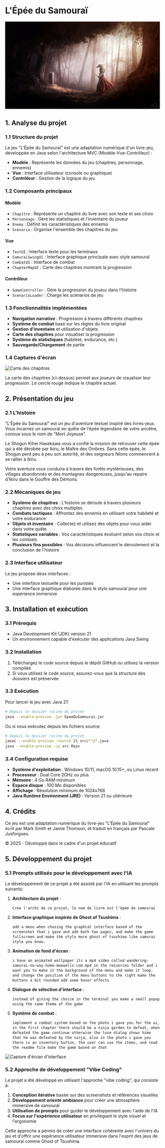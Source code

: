 # L'Épée du Samouraï

![Logo du jeu](src/resources/wp6177681-samurai-4k-wallpapers.jpg)

## 1. Analyse du projet

### 1.1 Structure du projet

Le jeu "L'Épée du Samouraï" est une adaptation numérique d'un livre-jeu, développée en Java selon l'architecture MVC (Modèle-Vue-Contrôleur) :

- **Modèle** : Représente les données du jeu (chapitres, personnage, ennemis)
- **Vue** : Interface utilisateur (console ou graphique)
- **Contrôleur** : Gestion de la logique du jeu

### 1.2 Composants principaux

#### Modèle
- `Chapitre` : Représente un chapitre du livre avec son texte et ses choix
- `Personnage` : Gère les statistiques et l'inventaire du joueur
- `Enemy` : Définit les caractéristiques des ennemis
- `Scenario` : Organise l'ensemble des chapitres du jeu

#### Vue
- `TextUI` : Interface texte pour les terminaux
- `SamuraiSwingUI` : Interface graphique principale avec style samouraï
- `CombatUI` : Interface de combat
- `ChapterMapUI` : Carte des chapitres montrant la progression

#### Contrôleur
- `GameController` : Gère la progression du joueur dans l'histoire
- `ScenarioLoader` : Charge les scénarios de jeu

### 1.3 Fonctionnalités implémentées

- **Navigation narrative** : Progression à travers différents chapitres
- **Système de combat** basé sur les règles du livre original
- **Gestion d'inventaire** et utilisation d'objets
- **Carte des chapitres** pour visualiser la progression
- **Système de statistiques** (habileté, endurance, etc.)
- **Sauvegarde/Chargement** de partie

### 1.4 Captures d'écran

![Carte des chapitres](examples/chapter_map.png)

La carte des chapitres (ci-dessus) permet aux joueurs de visualiser leur progression. Le cercle rouge indique le chapitre actuel.

## 2. Présentation du jeu

### 2.1 L'histoire

"L'Épée du Samouraï" est un jeu d'aventure textuel inspiré des livres-jeux. Vous incarnez un samouraï en quête de l'épée légendaire de votre ancêtre, connue sous le nom de "Mort Joyeuse".

Le Shogun Kihei Hasekawa vous a confié la mission de retrouver cette épée qui a été dérobée par Ikiru, le Maître des Ombres. Sans cette épée, le Shogun perd peu à peu son autorité, et des seigneurs félons commencent à se rallier à Ikiru.

Votre aventure vous conduira à travers des forêts mystérieuses, des villages abandonnés et des montagnes dangereuses, jusqu'au repaire d'Ikiru dans le Gouffre des Démons.

### 2.2 Mécaniques de jeu

- **Système de chapitres** : L'histoire se déroule à travers plusieurs chapitres avec des choix multiples
- **Combats tactiques** : Affrontez des ennemis en utilisant votre habileté et votre endurance
- **Objets et inventaire** : Collectez et utilisez des objets pour vous aider dans votre quête
- **Statistiques variables** : Vos caractéristiques évoluent selon vos choix et les combats
- **Plusieurs fins possibles** : Vos décisions influencent le déroulement et la conclusion de l'histoire

### 2.3 Interface utilisateur

Le jeu propose deux interfaces :
- Une interface textuelle pour les puristes
- Une interface graphique élaborée dans le style samouraï pour une expérience immersive

## 3. Installation et exécution

### 3.1 Prérequis

- Java Development Kit (JDK) version 21
- Un environnement capable d'exécuter des applications Java Swing

### 3.2 Installation

1. Téléchargez le code source depuis le dépôt GitHub ou utilisez la version compilée
2. Si vous utilisez le code source, assurez-vous que la structure des dossiers est préservée

### 3.3 Exécution

Pour lancer le jeu avec Java 21:

```bash
# Depuis le dossier racine du projet
java --enable-preview -jar EpeeDuSamourai.jar
```

Ou si vous exécutez depuis les fichiers source:

```bash
# Depuis le dossier racine du projet
javac --enable-preview -source 21 src/**/*.java
java --enable-preview -cp src Main
```

### 3.4 Configuration requise

- **Système d'exploitation** : Windows 10/11, macOS 10.15+, ou Linux récent
- **Processeur** : Dual Core 2GHz ou plus
- **Mémoire** : 4 Go RAM minimum
- **Espace disque** : 100 Mo disponibles
- **Affichage** : Résolution minimum de 1024x768
- **Java Runtime Environment (JRE)** : Version 21 ou ultérieure

## 4. Crédits

Ce jeu est une adaptation numérique du livre-jeu "L'Épée du Samouraï" écrit par Mark Smith et Jamie Thomson, et traduit en français par Pascale Jusforgues.

© 2025 - Développé dans le cadre d'un projet éducatif

## 5. Développement du projet

### 5.1 Prompts utilisés pour le développement avec l'IA

Le développement de ce projet a été assisté par l'IA en utilisant les prompts suivants:

1. **Architecture du projet** :
   ```
   Cree l'archi de ce projet, le nom de livre est l'épée de samouraï
   ```

2. **Interface graphique inspirée de Ghost of Tsushima** :
   ```
   add a menu when chosing the graphcal interface based of the screenshot that i gave and add both two pages, and make the game fullscreen and make the style more ghost of tsushima like samurai style you know.
   ```

3. **Animation de fond d'écran** :
   ```
   i have an animated wallpaper its a mp4 video called wandering-samurai-no-way-home-moewalls-com.mp4 in the resuorces folder and i want you to make it the background of the menu and make it loop, and change the position of the menu buttons to the right make the buttons a bit rounded add some hover effects
   ```

4. **Dialogue de sélection d'interface** :
   ```
   instead of giving the choice in the terminal you make a small popup using the same theme of the game
   ```

5. **Système de combat** :
   ```
   implement a combat system based on the photo i gave you for the ui, in the first chapter there should be a ninja garden to defeat, when defeated the game continue otherwise the lose dialog shows hime that he was defeated by the ninja, also in the photo i gave you there is an inventory button, the user can use the items, and read the readme file make the game based on that
   ```

![Capture d'écran d'interface](examples/Screenshot-From-2025-05-06-11-05-38.png)

### 5.2 Approche de développement "Vibe Coding"

Le projet a été développé en utilisant l'approche "vibe coding", qui consiste à:

1. **Conception itérative** basée sur des screenshots et références visuelles
2. **Développement orienté ambiance** pour créer une atmosphère immersive de samouraï
3. **Utilisation de prompts** pour guider le développement avec l'aide de l'IA
4. **Focus sur l'expérience utilisateur** en privilégiant le style visuel et l'ergonomie

Cette approche a permis de créer une interface cohérente avec l'univers du jeu et d'offrir une expérience utilisateur immersive dans l'esprit des jeux de samouraï comme Ghost of Tsushima.
